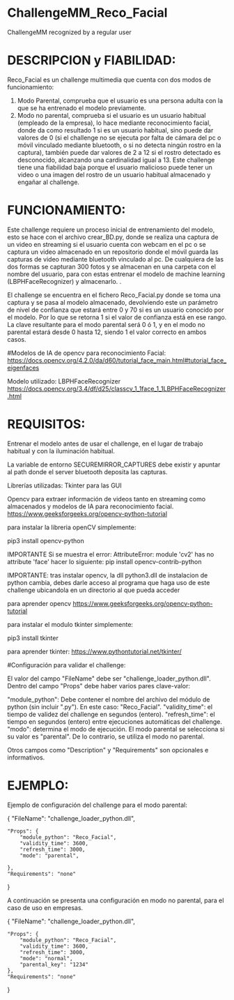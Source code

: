 # ChallengeMM_Reco_Facial
ChallengeMM recognized by a regular user

# DESCRIPCION y FIABILIDAD:
Reco_Facial es un challenge multimedia que cuenta con dos modos de funcionamiento: 
1. Modo Parental, comprueba que el usuario es una persona adulta con la que se ha entrenado el modelo previamente.
2. Modo no parental, comprueba si el usuario es un usuario habitual (empleado de la empresa), lo hace mediante
reconocimiento facial, donde da como resultado 1 si es un usuario habitual, sino puede dar valores de 0 (si el challenge 
no se ejecuta por falta de cámara del pc o móvil vinculado mediante bluetooth, o si no detecta ningún rostro en la captura),
también puede dar valores de 2 a 12 si el rostro detectado es desconocido, alcanzando una cardinalidad igual a 13. Este challenge
tiene una fiabilidad baja porque el usuario malicioso puede tener un video o una imagen del rostro de un usuario habitual 
almacenado y engañar al challenge. 

# FUNCIONAMIENTO:
Este challenge requiere un proceso inicial de entrenamiento del modelo, esto se hace con el archivo crear_BD.py, donde se realiza
una captura de un video en streaming si el usuario cuenta con webcam en el pc o se captura un video almacenado en un repositorio
donde el móvil guarda las capturas de video mediante bluetooth vinculado al pc. De cualquiera de las dos formas se capturan 300
fotos y se almacenan en una carpeta con el nombre del usuario, para con estas entrenar el modelo de machine learning (LBPHFaceRecognizer) 
y almacenarlo. .

El challenge se encuentra en el fichero Reco_Facial.py donde se toma una captura y se pasa al modelo almacenado, devolviendo este
un parámetro de nivel de confianza que estará entre 0 y 70 si es un usuario conocido por el modelo. Por lo que se retorna 1 si
el valor de confianza está en ese rango. La clave resultante para el modo parental será 0 ó 1, y en el modo no parental
estará desde 0 hasta 12, siendo 1 el valor correcto en ambos casos. 

#Modelos de IA de opencv para reconocimiento Facial:
https://docs.opencv.org/4.2.0/da/d60/tutorial_face_main.html#tutorial_face_eigenfaces

Modelo utilizado: LBPHFaceRecognizer
https://docs.opencv.org/3.4/df/d25/classcv_1_1face_1_1LBPHFaceRecognizer.html

# REQUISITOS:
Entrenar el modelo antes de usar el challenge, en el lugar de trabajo habitual y con la iluminación habitual. 

La variable de entorno SECUREMIRROR_CAPTURES debe existir y apuntar al path donde el server bluetooth deposita las capturas.

Librerías utilizadas:
Tkinter para las GUI 

Opencv para extraer información de videos tanto en streaming como almacenados y modelos de IA para reconocimiento facial.    
https://www.geeksforgeeks.org/opencv-python-tutorial

para instalar la libreria openCV simplemente:

pip3 install opencv-python

IMPORTANTE Si se muestra el  error: AttributeError: module 'cv2' has no attribute 'face' hacer lo siguiente:
pip install opencv-contrib-python

IMPORTANTE: tras instalar opencv, la dll python3.dll de instalacion de python cambia, debes darle acceso al programa que haga uso de este challenge ubicandola en un directorio al que pueda acceder

para aprender opencv https://www.geeksforgeeks.org/opencv-python-tutorial

para instalar el modulo tkinter simplemente:

pip3 install tkinter

para aprender tkinter: https://www.pythontutorial.net/tkinter/

#Configuración para validar el challenge:

El valor del campo "FileName" debe ser "challenge_loader_python.dll". Dentro del campo "Props" debe haber varios pares clave-valor:

"module_python": Debe contener el nombre del archivo del módulo de python  (sin incluir ".py"). En este caso: "Reco_Facial".
"validity_time": el tiempo de validez del challenge en segundos (entero).
"refresh_time": el tiempo en segundos (entero) entre ejecuciones automáticas del challenge.
"modo": determina el modo de ejecución. El modo parental se selecciona si su valor es "parental". De lo contrario, se utiliza el modo no parental.

Otros campos como "Description" y "Requirements" son opcionales e informativos.

# EJEMPLO:
Ejemplo de configuración del challenge para el modo parental:

{ 	"FileName": "challenge_loader_python.dll",
	
	"Props": {
		"module_python": "Reco_Facial",
		"validity_time": 3600,
		"refresh_time": 3000,
		"mode": "parental",
		
	},
	"Requirements": "none"
}

A continuación se presenta una configuración en modo no parental, para el caso de uso en empresas. 

{	"FileName": "challenge_loader_python.dll",
	
	"Props": {
		"module_python": "Reco_Facial",
		"validity_time": 3600,
		"refresh_time": 3000,
		"mode": "normal",
		"parental_key": "1234"
	},
	"Requirements": "none"
}


